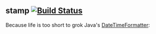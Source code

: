 stamp [![Build Status](https://travis-ci.org/pathikrit/stamp.png?branch=master)](http://travis-ci.org/pathikrit/stamp)
--------

Because life is too short to grok Java's [DateTimeFormatter](https://docs.oracle.com/javase/8/docs/api/java/time/format/DateTimeFormatter.html):


```scala



```

